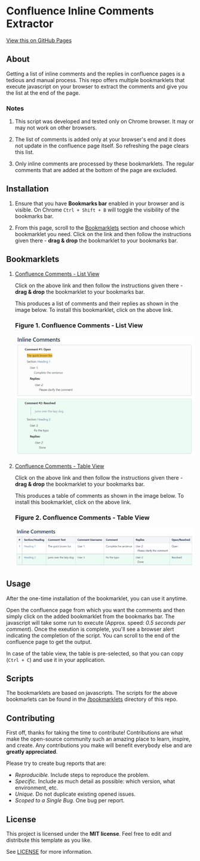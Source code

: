 # Confluence Inline Comments Extractor

[View this on GitHub Pages](https://cy-shriram.github.io/confluence-inline-comments/)

## About

Getting a list of inline comments and the replies in confluence pages is a tedious and manual process. This repo offers multiple bookmarklets that execute javascript on your browser to extract the comments and give you the list at the end of the page.

### Notes

  1. This script was developed and tested only on Chrome browser. It may or may not work on other browsers.

  2. The list of comments is added only at your browser's end and it does not update in the confluence page itself. So refreshing the page clears this list.

  3. Only inline comments are processed by these bookmarklets. The regular comments that are added at the bottom of the page are excluded.

## Installation

1. Ensure that you have **Bookmarks bar** enabled in your browser and is visible. On Chrome `Ctrl + Shift + B` will toggle the visibility of the bookmarks bar.

2. From this page, scroll to the [Bookmarklets](#bookmarklets) section and choose which bookmarklet you need. Click on the link and then follow the instructions given there - **drag & drop** the bookmarklet to your bookmarks bar.

## Bookmarklets

1. [Confluence Comments - List View](https://cy-shriram.github.io/confluence-inline-comments/html/confluence-comments-extractor-list.html)

   Click on the above link and then follow the instructions given there - **drag & drop** the bookmarklet to your bookmarks bar.

   This produces a list of comments and their replies as shown in the image below. To install this bookmarklet, click on the above link.

   ### Figure 1. Confluence Comments - List View

   ![Figure 1](images/confluence_comments_list.png)

2. [Confluence Comments - Table View](https://cy-shriram.github.io/confluence-inline-comments/html/confluence-comments-extractor-table.html)

   Click on the above link and then follow the instructions given there - **drag & drop** the bookmarklet to your bookmarks bar.

   This produces a table of comments as shown in the image below. To install this bookmarklet, click on the above link.

   ### Figure 2. Confluence Comments - Table View

   ![Figure 2](images/confluence_comments_table.png)

## Usage

After the one-time installation of the bookmarklet, you can use it anytime.

Open the confluence page from which you want the comments and then simply click on the added bookmarklet from the bookmarks bar. The javascript will take some run to execute (Approx. speed: *0.5 seconds per comment*). Once the exeution is complete, you'll see a browser alert indicating the completion of the script. You can scroll to the end of the confluence page to get the output.

In case of the table view, the table is pre-selected, so that you can copy (`Ctrl + C`) and use it in your application.

## Scripts

The bookmarklets are based on javascripts. The scripts for the above bookmarlets can be found in the [/bookmarklets](./bookmarklets/) directory of this repo.

## Contributing

First off, thanks for taking the time to contribute! Contributions are what make the open-source community such an amazing place to learn, inspire, and create. Any contributions you make will benefit everybody else and are **greatly appreciated**.

Please try to create bug reports that are:

- _Reproducible._ Include steps to reproduce the problem.
- _Specific._ Include as much detail as possible: which version, what environment, etc.
- _Unique._ Do not duplicate existing opened issues.
- _Scoped to a Single Bug._ One bug per report.

## License

This project is licensed under the **MIT license**. Feel free to edit and distribute this template as you like.

See [LICENSE](LICENSE) for more information.
